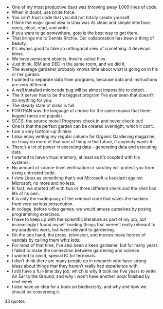  - One of my most productive days was throwing away 1,000 lines of code.
 - When in doubt, use brute force.
 - You can’t trust code that you did not totally create yourself.
 - I think the major good idea in Unix was its clean and simple interface: open, close, read, and write.
 - If you want to go somewhere, goto is the best way to get there.
 - That brings me to Dennis Ritchie. Our collaboration has been a thing of beauty.
 - It’s always good to take an orthogonal view of something. It develops ideas.
 - We have persistent objects, they’re called files.
 - Just think, IBM and DEC in the same room, and we did it.
 - The average gardener probably knows little about what is going on in his or her garden.
 - I wanted to separate data from programs, because data and instructions are very different.
 - A well installed microcode bug will be almost impossible to detect.
 - The X server has to be the biggest program I’ve ever seen that doesn’t do anything for you.
 - The steady state of disks is full.
 - FORTRAN was the language of choice for the same reason that three-legged races are popular.
 - SCCS, the source motel! Programs check in and never check out!
 - One is that the perfect garden can be created overnight, which it can’t.
 - I am a very bottom-up thinker.
 - I also enjoy writing my regular column for Organic Gardening magazine, so I may do more of that sort of thing in the future, if anybody wants it!
 - There’s a lot of power in executing data – generating data and executing data.
 - I wanted to have virtual memory, at least as it’s coupled with file systems.
 - No amount of source-level verification or scrutiny will protect you from using untrusted code.
 - I view Linux as something that’s not Microsoft-a backlash against Microsoft, no more and no less.
 - In fact, we started off with two or three different shells and the shell had life of its own.
 - It is only the inadequacy of the criminal code that saves the hackers from very serious prosecution.
 - In college, before video games, we would amuse ourselves by posing programming exercises.
 - I have to keep up with the scientific literature as part of my job, but increasingly I found myself reading things that weren’t really relevant to my academic work, but were relevant to gardening.
 - On the one hand, the press, television, and movies make heroes of vandals by calling them whiz kids.
 - For most of that time, I’ve also been a keen gardener, but for many years I failed to make the connection between gardening and science.
 - I wanted to avoid, special IO for terminals.
 - I don’t think there are many people up in research who have strong ideas about things that they haven’t really had experience with.
 - I still have a full-time day job, which is why it took me five years to write An Ear to the Ground, and why I won’t have another book finished by next week.
 - I also have an idea for a book on biodiversity, and why and how we should be conserving it.

33 quotes